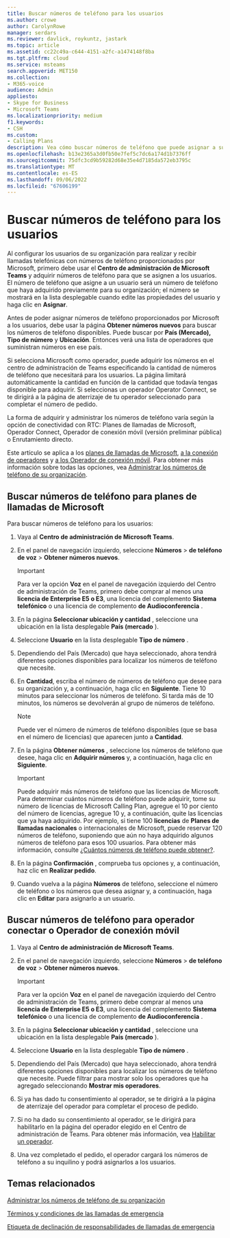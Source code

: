 ```yaml
---
title: Buscar números de teléfono para los usuarios
ms.author: crowe
author: CarolynRowe
manager: serdars
ms.reviewer: davlick, roykuntz, jastark
ms.topic: article
ms.assetid: cc22c49a-c644-4151-a2fc-a1474148f8ba
ms.tgt.pltfrm: cloud
ms.service: msteams
search.appverid: MET150
ms.collection:
- M365-voice
audience: Admin
appliesto:
- Skype for Business
- Microsoft Teams
ms.localizationpriority: medium
f1.keywords:
- CSH
ms.custom:
- Calling Plans
description: Vea cómo buscar números de teléfono que puede asignar a sus usuarios, por país o región y ciudad, y especifique la cantidad de números que necesita.
ms.openlocfilehash: b13e2365a3d0fb50e7fef5c7dc6a174d1b7376ff
ms.sourcegitcommit: 75dfc3cd9b59282d68e35e4d7185da572eb3795c
ms.translationtype: MT
ms.contentlocale: es-ES
ms.lasthandoff: 09/06/2022
ms.locfileid: "67606199"
---
```

# <a name="search-for-telephone-numbers-for-users"></a>Buscar números de teléfono para los usuarios

Al configurar los usuarios de su organización para realizar y recibir llamadas telefónicas con números de teléfono proporcionados por Microsoft, primero debe usar el **Centro de administración de Microsoft Teams** y adquirir números de teléfono para que se asignen a los usuarios. El número de teléfono que asigne a un usuario será un número de teléfono que haya adquirido previamente para su organización; el número se mostrará en la lista desplegable cuando edite las propiedades del usuario y haga clic en **Asignar**.
  
Antes de poder asignar números de teléfono proporcionados por Microsoft a los usuarios, debe usar la página **Obtener números nuevos** para buscar los números de teléfono disponibles. Puede buscar por **País (Mercado),** **Tipo de número** y **Ubicación**. Entonces verá una lista de operadores que suministran números en ese país.

Si selecciona Microsoft como operador, puede adquirir los números en el centro de administración de Teams especificando la cantidad de números de teléfono que necesitará para los usuarios. La página limitará automáticamente la cantidad en función de la cantidad que todavía tengas disponible para adquirir. Si seleccionas un operador Operator Connect, se te dirigirá a la página de aterrizaje de tu operador seleccionado para completar el número de pedido.

La forma de adquirir y administrar los números de teléfono varía según la opción de conectividad con RTC: Planes de llamadas de Microsoft, Operador Connect, Operador de conexión móvil (versión preliminar pública) o Enrutamiento directo.

Este artículo se aplica a los [planes de llamadas de Microsoft](#search-for-telephone-numbers-for-microsoft-calling-plans), [a la conexión de operadores](#search-for-telephone-numbers-for-operator-connect-or-operator-connect-mobile) y [a los Operador de conexión móvil](#search-for-telephone-numbers-for-operator-connect-or-operator-connect-mobile). Para obtener más información sobre todas las opciones, vea [Administrar los números de teléfono de su organización](/microsoftteams/manage-phone-numbers-landing-page).

## <a name="search-for-telephone-numbers-for-microsoft-calling-plans"></a>Buscar números de teléfono para planes de llamadas de Microsoft

Para buscar números de teléfono para los usuarios:
  
1. Vaya al **Centro de administración de Microsoft Teams**.

2. En el panel de navegación izquierdo, seleccione **Números** >  **de teléfono de voz** > **Obtener números nuevos**.
  
    > [!IMPORTANT]
    > Para ver la opción **Voz** en el panel de navegación izquierdo del Centro de administración de Teams, primero debe comprar al menos una **licencia de Enterprise E5 o E3**, una licencia del complemento **Sistema telefónico** o una licencia de complemento **de Audioconferencia** .  

3. En la página **Seleccionar ubicación y cantidad** , seleccione una ubicación en la lista desplegable **País (mercado** ).

4. Seleccione **Usuario** en la lista desplegable **Tipo de número** .

5. Dependiendo del País (Mercado) que haya seleccionado, ahora tendrá diferentes opciones disponibles para localizar los números de teléfono que necesite.  

6. En **Cantidad**, escriba el número de números de teléfono que desee para su organización y, a continuación, haga clic en **Siguiente**. Tiene 10 minutos para seleccionar los números de teléfono. Si tarda más de 10 minutos, los números se devolverán al grupo de números de teléfono.

    > [!NOTE]
    > Puede ver el número de números de teléfono disponibles (que se basa en el número de licencias) que aparecen junto a **Cantidad**.
  
7. En la página **Obtener números** , seleccione los números de teléfono que desee, haga clic en **Adquirir números** y, a continuación, haga clic en **Siguiente**.

    > [!IMPORTANT]
    > Puede adquirir más números de teléfono que las licencias de Microsoft. Para determinar cuántos números de teléfono puede adquirir, tome su número de licencias de Microsoft Calling Plan, agregue el 10 por ciento del número de licencias, agregue 10 y, a continuación, quite las licencias que ya haya adquirido. Por ejemplo, si tiene 100 **licencias** de **Planes de llamadas nacionales** o internacionales de Microsoft, puede reservar 120 números de teléfono, suponiendo que aún no haya adquirido algunos números de teléfono para esos 100 usuarios. Para obtener más información, consulte [¿Cuántos números de teléfono puede obtener?](./how-many-phone-numbers-can-you-get.md).

8. En la página **Confirmación** , comprueba tus opciones y, a continuación, haz clic en **Realizar pedido**.

9. Cuando vuelva a la página **Números** de teléfono, seleccione el número de teléfono o los números que desea asignar y, a continuación, haga clic en **Editar** para asignarlo a un usuario.

## <a name="search-for-telephone-numbers-for-operator-connect-or-operator-connect-mobile"></a>Buscar números de teléfono para operador conectar o Operador de conexión móvil

1. Vaya al **Centro de administración de Microsoft Teams**.

2. En el panel de navegación izquierdo, seleccione **Números** >  **de teléfono de voz** > **Obtener números nuevos**.
  
    > [!IMPORTANT]
    > Para ver la opción **Voz** en el panel de navegación izquierdo del Centro de administración de Teams, primero debe comprar al menos una **licencia de Enterprise E5 o E3**, una licencia del complemento **Sistema telefónico** o una licencia de complemento **de Audioconferencia** .  

3. En la página **Seleccionar ubicación y cantidad** , seleccione una ubicación en la lista desplegable **País (mercado** ).

4. Seleccione **Usuario** en la lista desplegable **Tipo de número** .

5. Dependiendo del País (Mercado) que haya seleccionado, ahora tendrá diferentes opciones disponibles para localizar los números de teléfono que necesite. Puede filtrar para mostrar solo los operadores que ha agregado seleccionando **Mostrar mis operadores**.

6. Si ya has dado tu consentimiento al operador, se te dirigirá a la página de aterrizaje del operador para completar el proceso de pedido.

7. Si no ha dado su consentimiento al operador, se le dirigirá para habilitarlo en la página del operador elegido en el Centro de administración de Teams. Para obtener más información, vea [Habilitar un operador](operator-connect-configure.md#enable-an-operator).

8. Una vez completado el pedido, el operador cargará los números de teléfono a su inquilino y podrá asignarlos a los usuarios.  

## <a name="related-topics"></a>Temas relacionados

[Administrar los números de teléfono de su organización](manage-phone-numbers-landing-page.md)

[Términos y condiciones de las llamadas de emergencia](./emergency-calling-terms-and-conditions.md)

[Etiqueta de declinación de responsabilidades de llamadas de emergencia](https://github.com/MicrosoftDocs/OfficeDocs-SkypeForBusiness/blob/live/Teams/downloads/emergency-calling/emergency-calling-label-(en-us)-(v.1.0).zip?raw=true)
